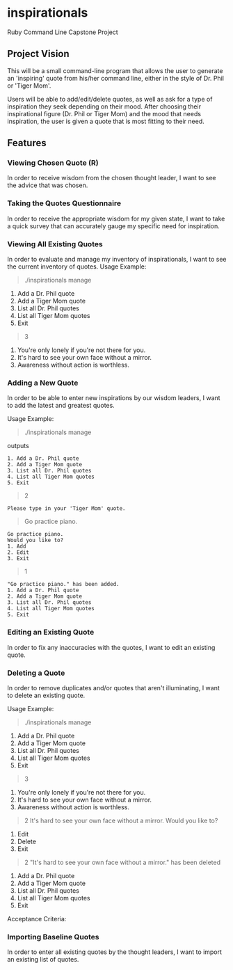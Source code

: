 # inspirationals
Ruby Command Line Capstone Project

## Project Vision

This will be a small command-line program that allows the user to generate an 'inspiring' quote from his/her command line, either in the style of Dr. Phil or 'Tiger Mom'.

Users will be able to add/edit/delete quotes, as well as ask for a type of inspiration they seek depending on their mood.  After choosing their inspirational figure (Dr. Phil or Tiger Mom) and the mood that needs inspiration, the user is given a quote that is most fitting to their need.

## Features

### Viewing Chosen Quote  (R)

In order to receive wisdom from the chosen thought leader, I want to see the advice that was chosen.

### Taking the Quotes Questionnaire  

In order to receive the appropriate wisdom for my given state, I want to take a quick survey that can accurately gauge my specific need for inspiration.


### Viewing All Existing Quotes

In order to evaluate and manage my inventory of inspirationals, I want to see the current inventory of quotes.
Usage Example:
> ./inspirationals manage
  1. Add a Dr. Phil quote
  2. Add a Tiger Mom quote
  3. List all Dr. Phil quotes 
  4. List all Tiger Mom quotes
  5. Exit
> 3
  1. You're only lonely if you're not there for you.
  2. It's hard to see your own face without a mirror.
  3. Awareness without action is worthless.

### Adding a New Quote

In order to be able to enter new inspirations by our wisdom leaders, I want to add the latest and greatest quotes.

Usage Example:
> ./inspirationals manage

outputs 
```
1. Add a Dr. Phil quote
2. Add a Tiger Mom quote
3. List all Dr. Phil quotes 
4. List all Tiger Mom quotes
5. Exit
```
> 2
```
Please type in your 'Tiger Mom' quote.
```
> Go practice piano.
```
Go practice piano.
Would you like to?
1. Add
2. Edit
3. Exit
```
> 1
```
"Go practice piano." has been added.
1. Add a Dr. Phil quote
2. Add a Tiger Mom quote
3. List all Dr. Phil quotes 
4. List all Tiger Mom quotes
5. Exit
```

### Editing an Existing Quote

In order to fix any inaccuracies with the quotes, I want to edit an existing quote.

### Deleting a Quote

In order to remove duplicates and/or quotes that aren't illuminating, I want to delete an existing quote.

Usage Example:
  > ./inspirationals manage
  1. Add a Dr. Phil quote
  2. Add a Tiger Mom quote
  3. List all Dr. Phil quotes 
  4. List all Tiger Mom quotes
  5. Exit
  > 3
  1. You're only lonely if you're not there for you.
  2. It's hard to see your own face without a mirror.
  3. Awareness without action is worthless.
  > 2
  It's hard to see your own face without a mirror.
  Would you like to?
  1. Edit
  2. Delete
  3. Exit
  > 2
  "It's hard to see your own face without a mirror." has been deleted
  1. Add a Dr. Phil quote
  2. Add a Tiger Mom quote
  3. List all Dr. Phil quotes 
  4. List all Tiger Mom quotes
  5. Exit


Acceptance Criteria:

### Importing Baseline Quotes

In order to enter all existing quotes by the thought leaders, I want to import an existing list of quotes.
